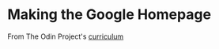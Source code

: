 # Making the Google Homepage


From The Odin Project's [curriculum](http://www.theodinproject.com/courses/web-development-101/lessons/html-css)
